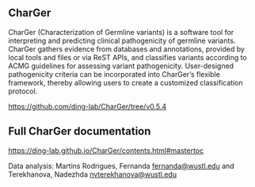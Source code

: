 

## CharGer

CharGer (Characterization of Germline variants) is a software tool for interpreting and predicting clinical pathogenicity of germline variants. CharGer gathers evidence from databases and annotations, provided by local tools and files or via ReST APIs, and classifies variants according to ACMG guidelines for assessing variant pathogenicity. User-designed pathogenicity criteria can be incorporated into CharGer’s flexible framework, thereby allowing users to create a customized classification protocol.

https://github.com/ding-lab/CharGer/tree/v0.5.4


## Full CharGer documentation

https://ding-lab.github.io/CharGer/contents.html#mastertoc



Data analysis: Martins Rodrigues, Fernanda <fernanda@wustl.edu>  and  Terekhanova, Nadezhda <nvterekhanova@wustl.edu>


